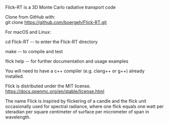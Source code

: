 
Flick-RT is a 3D Monte Carlo radiative transport code  

Clone from GitHub with:  
 git clone https://github.com/boergeh/Flick-RT.git  

For macOS and Linux:

 cd Flick-RT -- to enter the Flick-RT directory  

 make -- to compile and test  

 flick help -- for further documentation and usage examples  

You will need to have a c++ compiler (e.g. clang++ or g++) already installed.  

Flick is distributed under the MIT license.  
https://docs.openmc.org/en/stable/license.html

The name Flick is inspired by flickering of a candle and the flick
unit occasionally used for spectral radiance, where one flick equals
one watt per steradian per square centimeter of surface per micrometer
of span in wavelength.  
